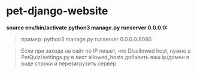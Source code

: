 # pet-django-website

**source env/bin/activate**
**python3 manage.py runserver 0.0.0.0:<port>**
> пример: python3 manage.py runserver 0.0.0.0:8080

> Если при заходе на сайт по IP пишет, что Disallowed host, нужно в PetQuiz/settings.py в лист allowed_hosts  добавить ваш ip/домен в виде строки и перезагрузить сервер
